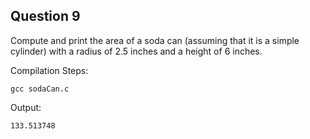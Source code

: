 ## Question 9

Compute and print the area of a soda can (assuming that it is a simple cylinder) with a radius of 2.5 inches and a height of 6 inches.

Compilation Steps:
	
	gcc sodaCan.c

Output:

	133.513748

